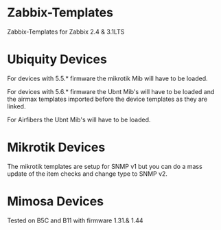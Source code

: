 Zabbix-Templates
================

Zabbix-Templates for Zabbix 2.4 & 3.1LTS

Ubiquity Devices
================

For devices with 5.5.* firmware the mikrotik Mib will have to be loaded.

For devices with 5.6.* firmware the Ubnt Mib's will have to be loaded and the
airmax templates imported before the device templates as they are linked.

For Airfibers the Ubnt Mib's will have to be loaded.

Mikrotik Devices
===============

The mikrotik templates are setup for SNMP v1 but you can do a mass update of the item checks and change 
type to SNMP v2. 

Mimosa Devices
===============

Tested on B5C and B11 with firmware 1.31.& 1.44

